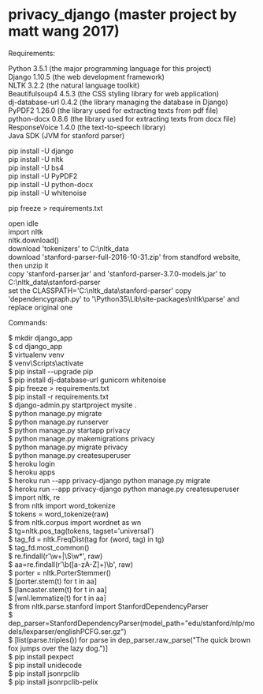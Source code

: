 # privacy_django (master project by matt wang 2017)

Requirements:

Python 3.5.1 (the major programming language for this project)  
Django 1.10.5 (the web development framework)  
NLTK 3.2.2 (the natural language toolkit)  
Beautifulsoup4 4.5.3 (the CSS styling library for web application)  
dj-database-url 0.4.2 (the library managing the database in Django)  
PyPDF2 1.26.0 (the library used for extracting texts from pdf file)  
python-docx 0.8.6 (the library used for extracting texts from docx file)  
ResponseVoice 1.4.0 (the text-to-speech library)   
Java SDK (JVM for stanford parser)

pip install -U django  
pip install -U nltk  
pip install -U bs4  
pip install -U PyPDF2  
pip install -U python-docx  
pip install -U whitenoise  

pip freeze > requirements.txt  

open idle  
import nltk  
nltk.download()  
download 'tokenizers' to C:\nltk_data  
download 'stanford-parser-full-2016-10-31.zip' from standford website, then unzip it  
copy 'stanford-parser.jar' and 'stanford-parser-3.7.0-models.jar' to C:\nltk_data\stanford-parser  
set the CLASSPATH='C:\nltk_data\stanford-parser'
copy 'dependencygraph.py' to '\Python35\Lib\site-packages\nltk\parse' and replace original one


Commands:   

$ mkdir django_app  
$ cd django_app  
$ virtualenv venv  
$ venv\Scripts\activate  
$ pip install --upgrade pip  
$ pip install dj-database-url gunicorn whitenoise  
$ pip freeze > requirements.txt  
$ pip install -r requirements.txt  
$ django-admin.py startproject mysite .  
$ python manage.py migrate  
$ python manage.py runserver  
$ python manage.py startapp privacy  
$ python manage.py makemigrations privacy  
$ python manage.py migrate privacy  
$ python manage.py createsuperuser  
$ heroku login  
$ heroku apps  
$ heroku run --app privacy-django python manage.py migrate  
$ heroku run --app privacy-django python manage.py createsuperuser   
$ import nltk, re  
$ from nltk import word_tokenize  
$ tokens = word_tokenize(raw)  
$ from nltk.corpus import wordnet as wn  
$ tg=nltk.pos_tag(tokens, tagset='universal')  
$ tag_fd = nltk.FreqDist(tag for (word, tag) in tg)  
$ tag_fd.most_common()  
$ re.findall(r'\w+|\S\w*', raw)  
$ aa=re.findall(r'\b([a-zA-Z]+)\b', raw)  
$ porter = nltk.PorterStemmer()  
$ [porter.stem(t) for t in aa]  
$ [lancaster.stem(t) for t in aa]  
$ [wnl.lemmatize(t) for t in aa]  
$ from nltk.parse.stanford import StanfordDependencyParser  
$ dep_parser=StanfordDependencyParser(model_path="edu/stanford/nlp/models/lexparser/englishPCFG.ser.gz")  
$ [list(parse.triples()) for parse in dep_parser.raw_parse("The quick brown fox jumps over the lazy dog.")]  
$ pip install pexpect  
$ pip install unidecode  
$ pip install jsonrpclib  
$ pip install jsonrpclib-pelix  